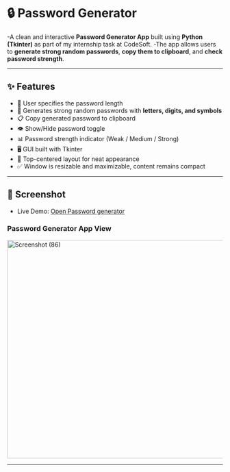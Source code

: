 # 🔒 Password Generator

-A clean and interactive **Password Generator App** built using **Python (Tkinter)** as part of my internship task at CodeSoft.
-The app allows users to **generate strong random passwords**, **copy them to clipboard**, and **check password strength**.

---

## ✨ Features

* 🔢 User specifies the password length
* 🔑 Generates strong random passwords with **letters, digits, and symbols**
* 📋 Copy generated password to clipboard
* 👁️ Show/Hide password toggle
* 📊 Password strength indicator (Weak / Medium / Strong)
* 🖥️ GUI built with Tkinter
* 📌 Top-centered layout for neat appearance
* ✅ Window is resizable and maximizable, content remains compact

---

## 📸 Screenshot

- Live Demo: [Open Password generator]()

### Password Generator App View

<img width="1920" height="510" alt="Screenshot (86)" src="https://github.com/user-attachments/assets/dec52b09-f5a3-4af3-b34a-ede78c4ea98b" />

---

